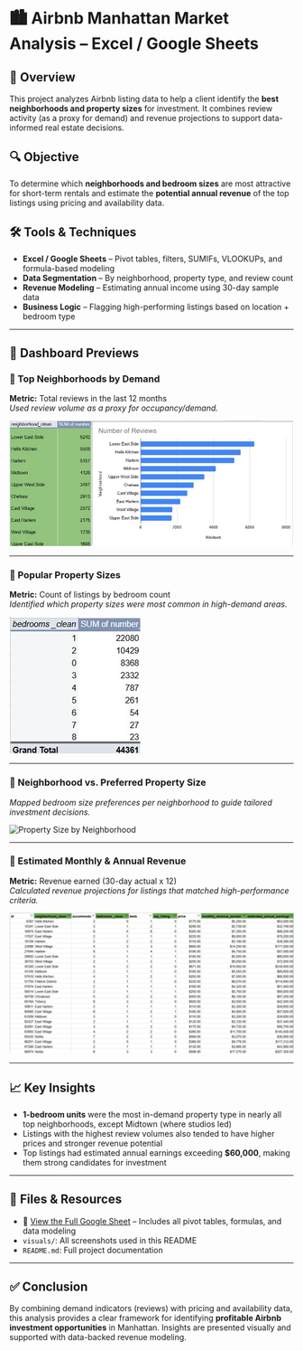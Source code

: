 # 🏙️ Airbnb Manhattan Market Analysis – Excel / Google Sheets

## 🚀 Overview  
This project analyzes Airbnb listing data to help a client identify the **best neighborhoods and property sizes** for investment. It combines review activity (as a proxy for demand) and revenue projections to support data-informed real estate decisions.

## 🔍 Objective  
To determine which **neighborhoods and bedroom sizes** are most attractive for short-term rentals and estimate the **potential annual revenue** of the top listings using pricing and availability data.

## 🛠️ Tools & Techniques  
- **Excel / Google Sheets** – Pivot tables, filters, SUMIFs, VLOOKUPs, and formula-based modeling  
- **Data Segmentation** – By neighborhood, property type, and review count  
- **Revenue Modeling** – Estimating annual income using 30-day sample data  
- **Business Logic** – Flagging high-performing listings based on location + bedroom type

---

## 📸 Dashboard Previews

### 🔹 Top Neighborhoods by Demand  
**Metric:** Total reviews in the last 12 months  
*Used review volume as a proxy for occupancy/demand.*

![Top Neighborhoods](visuals/top-neighborhoods.jpg)

---

### 🔹 Popular Property Sizes  
**Metric:** Count of listings by bedroom count  
*Identified which property sizes were most common in high-demand areas.*

![Property Sizes](visuals/property-sizes.jpg)

---

### 🔹 Neighborhood vs. Preferred Property Size  
*Mapped bedroom size preferences per neighborhood to guide tailored investment decisions.*

![Property Size by Neighborhood](visuals/size-by-neighborhood.jpg)

---

### 🔹 Estimated Monthly & Annual Revenue  
**Metric:** Revenue earned (30-day actual x 12)  
*Calculated revenue projections for listings that matched high-performance criteria.*

![Revenue Estimates](visuals/revenue-estimates.jpg)

---

## 📈 Key Insights  
- **1-bedroom units** were the most in-demand property type in nearly all top neighborhoods, except Midtown (where studios led)  
- Listings with the highest review volumes also tended to have higher prices and stronger revenue potential  
- Top listings had estimated annual earnings exceeding **$60,000**, making them strong candidates for investment

---

## 📂 Files & Resources  
- 📄 [View the Full Google Sheet](https://docs.google.com/spreadsheets/d/1H0SVDkSAdtrKmhV0Ld5_v5qJ1jB6mIgXA9Sl6eE9c2s/edit?usp=sharing) – Includes all pivot tables, formulas, and data modeling
- `visuals/`: All screenshots used in this README  
- `README.md`: Full project documentation 

---

## ✅ Conclusion  
By combining demand indicators (reviews) with pricing and availability data, this analysis provides a clear framework for identifying **profitable Airbnb investment opportunities** in Manhattan. Insights are presented visually and supported with data-backed revenue modeling.

